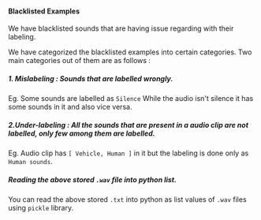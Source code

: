 #### Blacklisted Examples

We have blacklisted sounds that are having issue regarding with their labeling. 

We have categorized the blacklisted examples into certain categories. Two main categories out of them are as follows :

##### 1. Mislabeling : Sounds that are labelled wrongly. 
Eg. Some sounds are labelled as ```Silence``` While the audio isn't silence it has some sounds in it and also vice versa. 

##### 2.Under-labeling : All the sounds that are present in a audio clip are not labelled, only few among them are labelled.

Eg. Audio clip has ```[ Vehicle, Human ]``` in it but the labeling is done only as ```Human sounds```. 

##### Reading the above stored ```.wav``` file into python list. 

You  can read the above stored ```.txt``` into python as list values of ```.wav``` files using ```pickle``` library.

